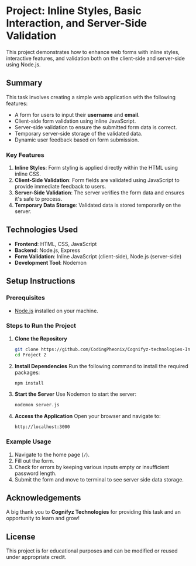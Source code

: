 # Project: Inline Styles, Basic Interaction, and Server-Side Validation  

This project demonstrates how to enhance web forms with inline styles, interactive features, and validation both on the client-side and server-side using Node.js.

## Summary  
This task involves creating a simple web application with the following features:
- A form for users to input their **username** and **email**.
- Client-side form validation using inline JavaScript.
- Server-side validation to ensure the submitted form data is correct.
- Temporary server-side storage of the validated data.
- Dynamic user feedback based on form submission.

### Key Features  
1. **Inline Styles**: Form styling is applied directly within the HTML using inline CSS.
2. **Client-Side Validation**: Form fields are validated using JavaScript to provide immediate feedback to users.
3. **Server-Side Validation**: The server verifies the form data and ensures it's safe to process.
4. **Temporary Data Storage**: Validated data is stored temporarily on the server.

## Technologies Used  
- **Frontend**: HTML, CSS, JavaScript
- **Backend**: Node.js, Express
- **Form Validation**: Inline JavaScript (client-side), Node.js (server-side)
- **Development Tool**: Nodemon

## Setup Instructions  

### Prerequisites  
- [Node.js](https://nodejs.org/) installed on your machine.  

### Steps to Run the Project  

1. **Clone the Repository**
   ```bash
   git clone https://github.com/CodingPheonix/Cognifyz-technologies-Internship.git
   cd Project 2
   ```

2. **Install Dependencies**
   Run the following command to install the required packages:
   ```bash
   npm install
   ```

3. **Start the Server**
   Use Nodemon to start the server:
   ```bash
   nodemon server.js
   ```

4. **Access the Application**
   Open your browser and navigate to:
   ```
   http://localhost:3000
   ```

### Example Usage
1. Navigate to the home page (`/`).
2. Fill out the form.
3. Check for errors by keeping various inputs empty or insufficient password length.
4. Submit the form and move to terminal to see server side data storage.

## Acknowledgements
A big thank you to **Cognifyz Technologies** for providing this task and an opportunity to learn and grow!

## License
This project is for educational purposes and can be modified or reused under appropriate credit.
